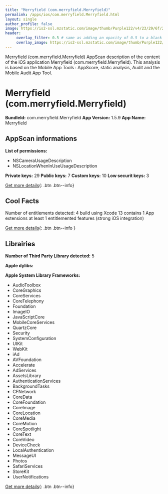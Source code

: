 ```yaml
---
title: "Merryfield (com.merryfield.Merryfield)"
permalink: /apps/ios/com.merryfield.Merryfield.html
layout: single
author_profile: false
image: https://is2-ssl.mzstatic.com/image/thumb/Purple122/v4/23/29/6f/23296f54-9af9-19fe-bfbc-d544eceb4cd9/AppIcon-0-0-1x_U007emarketing-0-0-0-7-0-0-sRGB-0-0-0-GLES2_U002c0-512MB-85-220-0-0.png/512x512bb.jpg
header: 
     overlay_filter: 0.5 # same as adding an opacity of 0.5 to a black background
     overlay_image: https://is2-ssl.mzstatic.com/image/thumb/Purple122/v4/23/29/6f/23296f54-9af9-19fe-bfbc-d544eceb4cd9/AppIcon-0-0-1x_U007emarketing-0-0-0-7-0-0-sRGB-0-0-0-GLES2_U002c0-512MB-85-220-0-0.png/512x512bb.jpg
---
```

Merryfield (com.merryfield.Merryfield) AppScan description of the content of the iOS application Merryfield (com.merryfield.Merryfield). This analysis is based on the Mobile App Tools : AppScore, static analysis, Audit and the Mobile Audit App Tool.

# Merryfield (com.merryfield.Merryfield)

**BundleId:** com.merryfield.Merryfield
**App Version:** 1.5.9
**App Name:** Merryfield


## AppScan informations 

**List of permissions:** 
- NSCameraUsageDescription
- NSLocationWhenInUseUsageDescription
  
  
**Private keys:** 29
**Public keys:** 7
**Custom keys:** 10
**Low securit keys:** 3
  
[Get more details](/pricing.html){: .btn .btn--info}

## Cool Facts

Number of entitlements detected: 4
build using Xcode 13
contains 1 App extensions
at least 1 entitlemented features (strong iOS integration)
  
[Get more details](/pricing.html){: .btn .btn--info }

## Librairies 
**Number of Third Party Library detected:** 5


**Apple dylibs:**


**Apple System Library Frameworks:**
- AudioToolbox
- CoreGraphics
- CoreServices
- CoreTelephony
- Foundation
- ImageIO
- JavaScriptCore
- MobileCoreServices
- QuartzCore
- Security
- SystemConfiguration
- UIKit
- WebKit
- iAd
- AVFoundation
- Accelerate
- AdServices
- AssetsLibrary
- AuthenticationServices
- BackgroundTasks
- CFNetwork
- CoreData
- CoreFoundation
- CoreImage
- CoreLocation
- CoreMedia
- CoreMotion
- CoreSpotlight
- CoreText
- CoreVideo
- DeviceCheck
- LocalAuthentication
- MessageUI
- Photos
- SafariServices
- StoreKit
- UserNotifications


  
[Get more details](/pricing.html){: .btn .btn--info}

